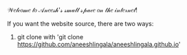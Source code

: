 𝒲𝑒𝓁𝒸𝑜𝓂𝑒 𝓉𝑜 𝒜𝓃𝑒𝑒𝓈𝒽'𝓈 𝓈𝓂𝒶𝓁𝓁 𝓈𝓅𝒶𝒸𝑒 𝑜𝓃 𝓉𝒽𝑒 𝒾𝓃𝓉𝑒𝓇𝓃𝑒𝓉!

If you want the website source, there are two ways:

1. git clone with 'git clone https://github.com/aneeshlingala/aneeshlingala.github.io'
